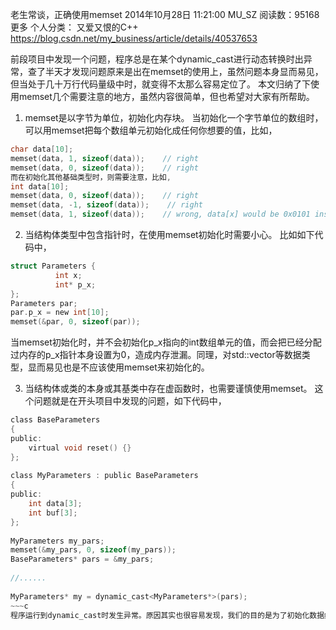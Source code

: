 老生常谈，正确使用memset
2014年10月28日 11:21:00 MU_SZ 阅读数：95168更多
个人分类： 又爱又恨的C++
https://blog.csdn.net/my_business/article/details/40537653

前段项目中发现一个问题，程序总是在某个dynamic_cast进行动态转换时出异常，查了半天才发现问题原来是出在memset的使用上，虽然问题本身显而易见，但当处于几十万行代码量级中时，就变得不太那么容易定位了。
本文归纳了下使用memset几个需要注意的地方，虽然内容很简单，但也希望对大家有所帮助。

1. memset是以字节为单位，初始化内存块。
当初始化一个字节单位的数组时，可以用memset把每个数组单元初始化成任何你想要的值，比如，
~~~c
char data[10];
memset(data, 1, sizeof(data));    // right
memset(data, 0, sizeof(data));    // right
而在初始化其他基础类型时，则需要注意，比如,
int data[10];
memset(data, 0, sizeof(data));    // right
memset(data, -1, sizeof(data));    // right
memset(data, 1, sizeof(data));    // wrong, data[x] would be 0x0101 instead of 1
~~~

2. 当结构体类型中包含指针时，在使用memset初始化时需要小心。
比如如下代码中，
~~~c
struct Parameters {
          int x;
          int* p_x;
};
Parameters par;
par.p_x = new int[10];
memset(&par, 0, sizeof(par));
~~~
当memset初始化时，并不会初始化p_x指向的int数组单元的值，而会把已经分配过内存的p_x指针本身设置为0，造成内存泄漏。同理，对std::vector等数据类型，显而易见也是不应该使用memset来初始化的。

3. 当结构体或类的本身或其基类中存在虚函数时，也需要谨慎使用memset。
这个问题就是在开头项目中发现的问题，如下代码中，
~~~c
class BaseParameters
{
public:
    virtual void reset() {}
};
 
class MyParameters : public BaseParameters
{
public: 
    int data[3];
    int buf[3];
};
 
MyParameters my_pars;
memset(&my_pars, 0, sizeof(my_pars));
BaseParameters* pars = &my_pars;
 
//......
 
MyParameters* my = dynamic_cast<MyParameters*>(pars);
~~~c
程序运行到dynamic_cast时发生异常。原因其实也很容易发现，我们的目的是为了初始化数据结构MyParameters里的data和buf，正常来说需要初始化的内存空间是sizeof(int) * 3 * 2 = 24字节，但是使用memset直接初始化MyParameters类型的数据结构时，sizeof(my_pars)却是28字节，因为为了实现多态机制，C++对有虚函数的对象会包含一个指向虚函数表(V-Table)的指针，当使用memset时，会把该虚函数表的指针也初始化为0，而dynamic_cast也使用RTTI技术，运行时会使用到V-Table，可此时由于与V-Table的链接已经被破坏，导致程序发生异常。
